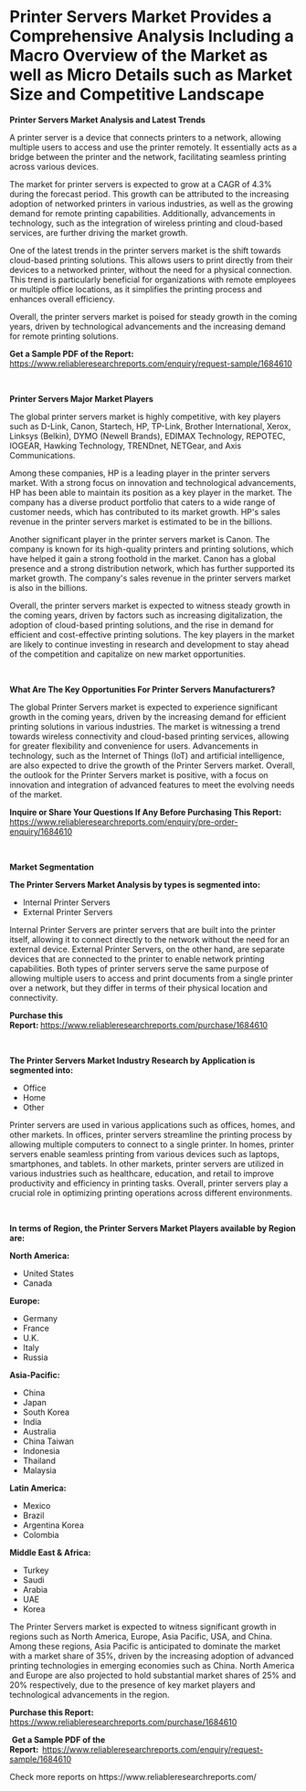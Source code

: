 <p><h1>Printer Servers Market Provides a Comprehensive Analysis Including a Macro Overview of the Market as well as Micro Details such as Market Size and Competitive Landscape</h1></p><p><strong>Printer Servers Market Analysis and Latest Trends</strong></p>
<p><p>A printer server is a device that connects printers to a network, allowing multiple users to access and use the printer remotely. It essentially acts as a bridge between the printer and the network, facilitating seamless printing across various devices.</p><p>The market for printer servers is expected to grow at a CAGR of 4.3% during the forecast period. This growth can be attributed to the increasing adoption of networked printers in various industries, as well as the growing demand for remote printing capabilities. Additionally, advancements in technology, such as the integration of wireless printing and cloud-based services, are further driving the market growth.</p><p>One of the latest trends in the printer servers market is the shift towards cloud-based printing solutions. This allows users to print directly from their devices to a networked printer, without the need for a physical connection. This trend is particularly beneficial for organizations with remote employees or multiple office locations, as it simplifies the printing process and enhances overall efficiency.</p><p>Overall, the printer servers market is poised for steady growth in the coming years, driven by technological advancements and the increasing demand for remote printing solutions.</p></p>
<p><strong>Get a Sample PDF of the Report:&nbsp;</strong> <a href="https://www.reliableresearchreports.com/enquiry/request-sample/1684610">https://www.reliableresearchreports.com/enquiry/request-sample/1684610</a></p>
<p>&nbsp;</p>
<p><strong>Printer Servers Major Market Players</strong></p>
<p><p>The global printer servers market is highly competitive, with key players such as D-Link, Canon, Startech, HP, TP-Link, Brother International, Xerox, Linksys (Belkin), DYMO (Newell Brands), EDIMAX Technology, REPOTEC, IOGEAR, Hawking Technology, TRENDnet, NETGear, and Axis Communications.</p><p>Among these companies, HP is a leading player in the printer servers market. With a strong focus on innovation and technological advancements, HP has been able to maintain its position as a key player in the market. The company has a diverse product portfolio that caters to a wide range of customer needs, which has contributed to its market growth. HP's sales revenue in the printer servers market is estimated to be in the billions.</p><p>Another significant player in the printer servers market is Canon. The company is known for its high-quality printers and printing solutions, which have helped it gain a strong foothold in the market. Canon has a global presence and a strong distribution network, which has further supported its market growth. The company's sales revenue in the printer servers market is also in the billions.</p><p>Overall, the printer servers market is expected to witness steady growth in the coming years, driven by factors such as increasing digitalization, the adoption of cloud-based printing solutions, and the rise in demand for efficient and cost-effective printing solutions. The key players in the market are likely to continue investing in research and development to stay ahead of the competition and capitalize on new market opportunities.</p></p>
<p>&nbsp;</p>
<p><strong>What Are The Key Opportunities For Printer Servers Manufacturers?</strong></p>
<p><p>The global Printer Servers market is expected to experience significant growth in the coming years, driven by the increasing demand for efficient printing solutions in various industries. The market is witnessing a trend towards wireless connectivity and cloud-based printing services, allowing for greater flexibility and convenience for users. Advancements in technology, such as the Internet of Things (IoT) and artificial intelligence, are also expected to drive the growth of the Printer Servers market. Overall, the outlook for the Printer Servers market is positive, with a focus on innovation and integration of advanced features to meet the evolving needs of the market.</p></p>
<p><strong>Inquire or Share Your Questions If Any Before Purchasing This Report:</strong> <a href="https://www.reliableresearchreports.com/enquiry/pre-order-enquiry/1684610">https://www.reliableresearchreports.com/enquiry/pre-order-enquiry/1684610</a></p>
<p>&nbsp;</p>
<p><strong>Market Segmentation</strong></p>
<p><strong>The Printer Servers Market Analysis by types is segmented into:</strong></p>
<p><ul><li>Internal Printer Servers</li><li>External Printer Servers</li></ul></p>
<p><p>Internal Printer Servers are printer servers that are built into the printer itself, allowing it to connect directly to the network without the need for an external device. External Printer Servers, on the other hand, are separate devices that are connected to the printer to enable network printing capabilities. Both types of printer servers serve the same purpose of allowing multiple users to access and print documents from a single printer over a network, but they differ in terms of their physical location and connectivity.</p></p>
<p><strong>Purchase this Report:&nbsp;</strong><a href="https://www.reliableresearchreports.com/purchase/1684610">https://www.reliableresearchreports.com/purchase/1684610</a></p>
<p>&nbsp;</p>
<p><strong>The Printer Servers Market Industry Research by Application is segmented into:</strong></p>
<p><ul><li>Office</li><li>Home</li><li>Other</li></ul></p>
<p><p>Printer servers are used in various applications such as offices, homes, and other markets. In offices, printer servers streamline the printing process by allowing multiple computers to connect to a single printer. In homes, printer servers enable seamless printing from various devices such as laptops, smartphones, and tablets. In other markets, printer servers are utilized in various industries such as healthcare, education, and retail to improve productivity and efficiency in printing tasks. Overall, printer servers play a crucial role in optimizing printing operations across different environments.</p></p>
<p>&nbsp;</p>
<p><strong>In terms of Region, the Printer Servers Market Players available by Region are:</strong></p>
<p>
    <p> <strong> North America: </strong>
        <ul>
            <li>United States</li>
            <li>Canada</li>
        </ul>
        </p> 
    <p> <strong> Europe: </strong>
        <ul>
            <li>Germany</li>
            <li>France</li>
            <li>U.K.</li>
            <li>Italy</li>
            <li>Russia</li>
        </ul>
        </p> 
    <p> <strong> Asia-Pacific: </strong>
        <ul>
            <li>China</li>
            <li>Japan</li>
            <li>South Korea</li>
            <li>India</li>
            <li>Australia</li>
            <li>China Taiwan</li>
            <li>Indonesia</li>
            <li>Thailand</li>
            <li>Malaysia</li>
        </ul>
        </p> 
    <p> <strong> Latin America: </strong>
        <ul>
            <li>Mexico</li>
            <li>Brazil</li>
            <li>Argentina Korea</li>
            <li>Colombia</li>
        </ul>
        </p> 
    <p> <strong> Middle East & Africa: </strong>
        <ul>
            <li>Turkey</li>
            <li>Saudi</li>
            <li>Arabia</li>
            <li>UAE</li>
            <li>Korea</li>
        </ul>
    </p>
    </p>
<p><p>The Printer Servers market is expected to witness significant growth in regions such as North America, Europe, Asia Pacific, USA, and China. Among these regions, Asia Pacific is anticipated to dominate the market with a market share of 35%, driven by the increasing adoption of advanced printing technologies in emerging economies such as China. North America and Europe are also projected to hold substantial market shares of 25% and 20% respectively, due to the presence of key market players and technological advancements in the region.</p></p>
<p><strong>Purchase this Report: </strong><a href="https://www.reliableresearchreports.com/purchase/1684610">https://www.reliableresearchreports.com/purchase/1684610</a></p>
<p>&nbsp;<strong>Get a Sample PDF of the Report:&nbsp;&nbsp;</strong><a href="https://www.reliableresearchreports.com/enquiry/request-sample/1684610">https://www.reliableresearchreports.com/enquiry/request-sample/1684610</a></p>
<p><strong></strong></p>
<p>Check more reports on https://www.reliableresearchreports.com/</p>